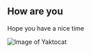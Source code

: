 ## How are you

Hope you have a nice time

![Image of Yaktocat](https://octodex.github.com/images/yaktocat.png)

